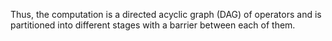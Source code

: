 Thus, the computation is a directed acyclic graph (DAG) of operators and is partitioned into different stages with a barrier between each of them.
